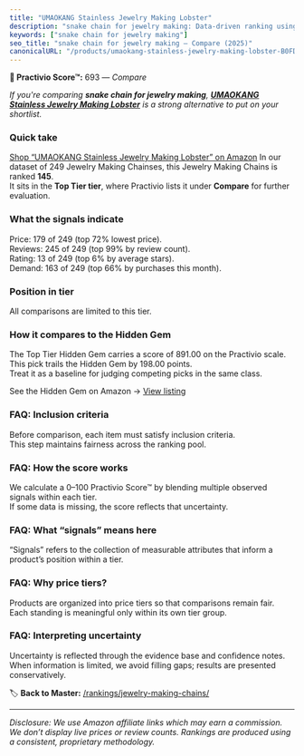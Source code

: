 ```yaml
---
title: "UMAOKANG Stainless Jewelry Making Lobster"
description: "snake chain for jewelry making: Data-driven ranking using the Practivio Score™. Positioned by quality, value, demand, findability, momentum."
keywords: ["snake chain for jewelry making"]
seo_title: "snake chain for jewelry making — Compare (2025)"
canonicalURL: "/products/umaokang-stainless-jewelry-making-lobster-B0FDKDSHVC/"
---
```


**🛒 Practivio Score™:** 693 — _Compare_


*If you're comparing **snake chain for jewelry making**, **[UMAOKANG Stainless Jewelry Making Lobster](https://www.amazon.com/dp/B0FDKDSHVC?tag=practivio-20)** is a strong alternative to put on your shortlist.*
### Quick take
[Shop “UMAOKANG Stainless Jewelry Making Lobster” on Amazon](https://www.amazon.com/dp/B0FDKDSHVC?tag=practivio-20)
In our dataset of 249 Jewelry Making Chainses, this Jewelry Making Chains is ranked **145**.  
It sits in the **Top Tier tier**, where Practivio lists it under **Compare** for further evaluation.

### What the signals indicate
Price: 179 of 249 (top 72% lowest price).  
Reviews: 245 of 249 (top 99% by review count).  
Rating: 13 of 249 (top 6% by average stars).  
Demand: 163 of 249 (top 66% by purchases this month).

### Position in tier
All comparisons are limited to this tier.

### How it compares to the Hidden Gem
The Top Tier Hidden Gem carries a score of 891.00 on the Practivio scale.  
This pick trails the Hidden Gem by 198.00 points.  
Treat it as a baseline for judging competing picks in the same class.  

See the Hidden Gem on Amazon → [View listing](https://www.amazon.com/dp/B07MCL5GQ3?tag=practivio-20)

### FAQ: Inclusion criteria
Before comparison, each item must satisfy inclusion criteria.  
This step maintains fairness across the ranking pool.

### FAQ: How the score works
We calculate a 0–100 Practivio Score™ by blending multiple observed signals within each tier.  
If some data is missing, the score reflects that uncertainty.

### FAQ: What “signals” means here
“Signals” refers to the collection of measurable attributes that inform a product’s position within a tier.

### FAQ: Why price tiers?
Products are organized into price tiers so that comparisons remain fair.  
Each standing is meaningful only within its own tier group.

### FAQ: Interpreting uncertainty
Uncertainty is reflected through the evidence base and confidence notes.  
When information is limited, we avoid filling gaps; results are presented conservatively.

<!-- Missing template for Compare/CompareWithinPriceClass -->


🏷️ **Back to Master:** [/rankings/jewelry-making-chains/](/rankings/jewelry-making-chains/)

---
_Disclosure: We use Amazon affiliate links which may earn a commission. We don’t display live prices or review counts. Rankings are produced using a consistent, proprietary methodology._
